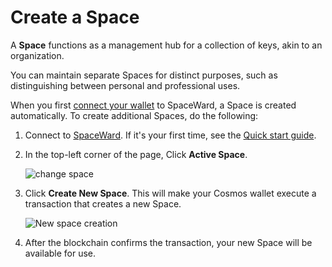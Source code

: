 ﻿---
sidebar_position: 5
---

# Create a Space

A **Space** functions as a management hub for a collection of keys, akin to an organization.

You can maintain separate Spaces for distinct purposes, such as distinguishing between personal and professional uses.

When you first [connect your wallet](connect-your-wallet) to SpaceWard, a Space is created automatically. To create additional Spaces, do the following:

1. Connect to [SpaceWard](https://spaceward.buenavista.wardenprotocol.org). If it's your first time, see the [Quick start guide](buenavista-quick-start).

2. In the top-left corner of the page, Click **Active Space**.

    ![change space](https://i.ibb.co/nM1TmJd/Screenshot-2024-02-15-at-19-48-32.png)

3. Click **Create New Space**. This will make your Cosmos wallet execute a transaction that creates a new Space.

    ![New space creation](https://i.ibb.co/9Hqzprg/Screenshot-2024-02-15-at-19-43-54.png)

4. After the blockchain confirms the transaction, your new Space will be available for use.
